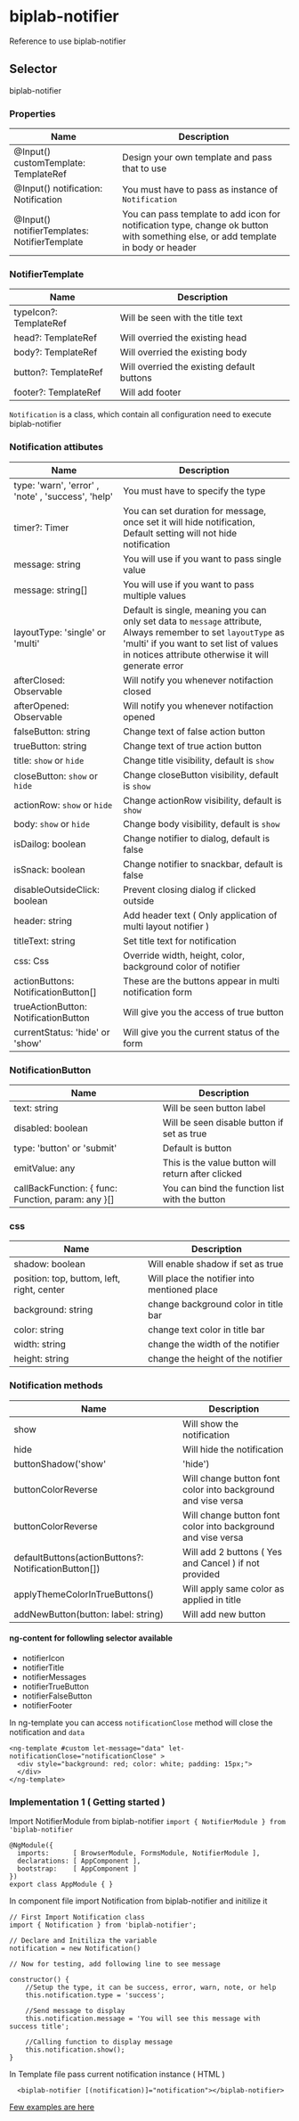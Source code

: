 # biplab-notifier
Reference to use biplab-notifier

## Selector
biplab-notifier

### Properties
|   Name    | Description|
|-----------|-------------|
|  @Input() customTemplate: TemplateRef<any> | Design your own template and pass that to use |
|  @Input() notification: Notification | You must have to pass as instance of `Notification` |
|  @Input() notifierTemplates: NotifierTemplate | You can pass template to add icon for notification type, change ok button with something else, or add template in body or header |

### NotifierTemplate
|   Name    | Description|
|-----------|-------------|
| typeIcon?: TemplateRef<any> | Will be seen with the title text |
| head?: TemplateRef<any> | Will overried the existing head |
| body?: TemplateRef<any> | Will overried the existing body |
| button?: TemplateRef<any> | Will overried the existing default buttons |
| footer?: TemplateRef<any> | Will add footer |

`Notification` is a class, which contain all configuration need to execute biplab-notifier

### Notification attibutes
|   Name    | Description|
|-----------|-------------|
|  type: 'warn', 'error' , 'note' , 'success', 'help' | You must have to specify the type |
|  timer?: Timer | You can set duration for message, once set it will hide notification, Default setting will not hide notification  |
|  message: string | You will use if you want  to pass single value |
|  message: string[] | You will use if you want to pass multiple values |
|  layoutType: 'single' or 'multi' | Default is single, meaning you can only set data to `message` attribute, Always remember to set `layoutType` as 'multi' if you want to set list of values in notices attribute otherwise it will generate error |
| afterClosed: Observable<boolean> | Will notify you whenever notifaction closed |
| afterOpened: Observable<void> | Will notify you whenever notifaction opened |
| falseButton: string | Change text of false action button  |
| trueButton: string | Change text of true action button |
| title: `show` or `hide` | Change title visibility, default is `show` |
| closeButton: `show` or `hide`| Change closeButton visibility, default is `show` |
| actionRow: `show` or `hide`| Change actionRow visibility, default is `show` |
| body: `show` or `hide`| Change body visibility, default is `show`  |
| isDailog: boolean | Change notifier to dialog, default is false  |
| isSnack: boolean | Change notifier to snackbar, default is false  |
| disableOutsideClick: boolean| Prevent closing dialog if clicked outside  |
| header: string| Add header text ( Only application of multi layout notifier ) |
| titleText: string| Set title text for notification |
| css: Css| Override  width, height, color, background color of notifier |
| actionButtons: NotificationButton[]| These are the buttons appear in multi notification form |
| trueActionButton: NotificationButton| Will give you the access of true button |
| currentStatus: 'hide' or 'show' | Will give you the current status of the form |

### NotificationButton
|   Name    | Description|
|-----------|-------------|
| text: string | Will be seen button label |
| disabled: boolean | Will be seen disable button if set as true |
| type: 'button' or 'submit' | Default is button |
| emitValue: any | This is the value button will return after clicked |
| callBackFunction: { func: Function, param: any }[] | You can bind the function list with the button |

### css
|   Name    | Description|
|-----------|-------------|
|  shadow: boolean | Will enable shadow if set as true |
|  position: top, buttom, left, right, center | Will place the notifier into mentioned place |
|  background: string | change background color in title bar |
|  color: string |  change text color in title bar |
|  width: string | change the width of the notifier |
|  height: string |  change the height of the notifier |

### Notification methods
|   Name    | Description|
|-----------|-------------|
|  show | Will show the notification |
|  hide | Will hide the notification |
|  buttonShadow('show'|'hide') | Will hide or show shadow in button |
|  buttonColorReverse | Will change button font color into background and vise versa  |
|  buttonColorReverse | Will change button font color into background and vise versa  |
|  defaultButtons(actionButtons?: NotificationButton[]) | Will add 2 buttons ( Yes and Cancel ) if not provided |
|applyThemeColorInTrueButtons()| Will apply same color as applied in title|
|addNewButton(button: label: string)|Will add new button|

#### ng-content for followling selector available
- notifierIcon
- notifierTitle
- notifierMessages
- notifierTrueButton
- notifierFalseButton
- notifierFooter

In ng-template you can access  `notificationClose` method will close the notification and `data`
```
<ng-template #custom let-message="data" let-notificationClose="notificationClose" >
  <div style="background: red; color: white; padding: 15px;">
  </div>
</ng-template>
```


### Implementation 1 ( Getting started )
Import NotifierModule from  biplab-notifier
``` import { NotifierModule } from 'biplab-notifier ```
```
@NgModule({
  imports:      [ BrowserModule, FormsModule, NotifierModule ],
  declarations: [ AppComponent ],
  bootstrap:    [ AppComponent ]
})
export class AppModule { }
```

In component file import Notification from biplab-notifier and initilize it
```
// First Import Notification class
import { Notification } from 'biplab-notifier';

// Declare and Initiliza the variable
notification = new Notification()

// Now for testing, add following line to see message

constructor() {
    //Setup the type, it can be success, error, warn, note, or help
    this.notification.type = 'success';

    //Send message to display
    this.notification.message = 'You will see this message with success title';

    //Calling function to display message
    this.notification.show();
}

```
In Template file pass current notification instance ( HTML )
``` 
  <biplab-notifier [(notification)]="notification"></biplab-notifier>

```

[Few examples are here ](https://stackblitz.com/edit/biplab-notifier-custom-template)
